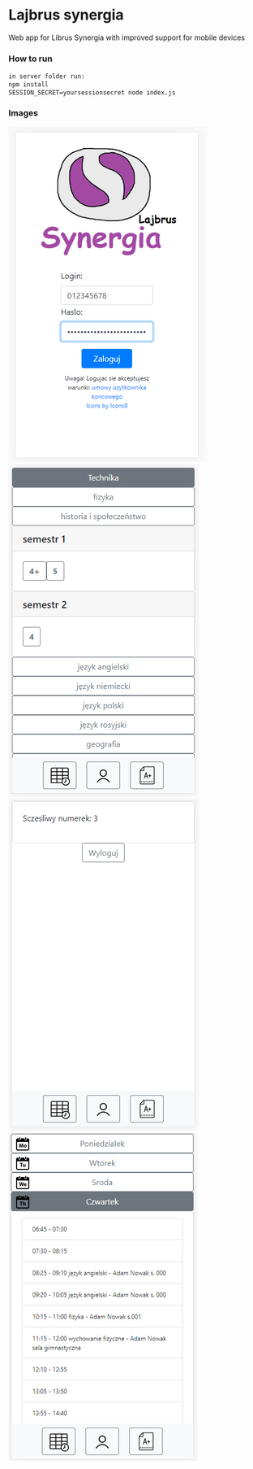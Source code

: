 # Lajbrus synergia
Web app for Librus Synergia with improved support for mobile devices

### How to run
	in server folder run:
	npm install
    SESSION_SECRET=yoursessionsecret node index.js
### Images
![enter image description here](https://github.com/Hubix9/Lajbrus/raw/master/img1.png)
![enter image description here](https://github.com/Hubix9/Lajbrus/raw/master/img2.png)
![enter image description here](https://github.com/Hubix9/Lajbrus/raw/master/img3.png)
![enter image description here](https://github.com/Hubix9/Lajbrus/raw/master/img4.png)
